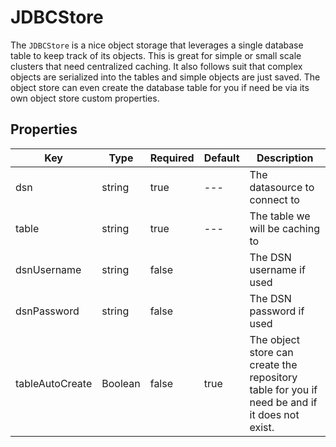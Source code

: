 # JDBCStore

The `JDBCStore` is a nice object storage that leverages a single database table to keep track of its objects. This is great for simple or small scale clusters that need centralized caching. It also follows suit that complex objects are serialized into the tables and simple objects are just saved. The object store can even create the database table for you if need be via its own object store custom properties.

## Properties 

|Key|Type|Required|Default|Description|
|--|--|--|--|--|
|dsn|string|true|---|The datasource to connect to|
|table|string|true|---|The table we will be caching to|
|dsnUsername |string|false| |The DSN username if used|
|dsnPassword |string|false| |The DSN password if used|
|tableAutoCreate |Boolean|false|true|The object store can create the repository table for you if need be and if it does not exist.|




